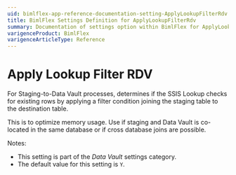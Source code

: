```yaml
---
uid: bimlflex-app-reference-documentation-setting-ApplyLookupFilterRdv
title: BimlFlex Settings Definition for ApplyLookupFilterRdv
summary: Documentation of settings option within BimlFlex for ApplyLookupFilterRdv
varigenceProduct: BimlFlex
varigenceArticleType: Reference
---
```


# Apply Lookup Filter RDV

For Staging-to-Data Vault processes, determines if the SSIS Lookup checks for existing rows by applying a filter condition joining the staging table to the destination table. 

This is to optimize memory usage. Use if staging and Data Vault is co-located in the same database or if cross database joins are possible.

Notes:

* This setting is part of the *Data Vault* settings category.
* The default value for this setting is `Y`.
